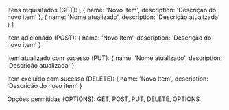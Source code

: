 Itens requisitados (GET): [
  { name: 'Novo Item', description: 'Descrição do novo item' },
  { name: 'Nome atualizado', description: 'Descrição atualizada' }
]

Item adicionado (POST): { name: 'Novo Item', description: 'Descrição do novo item' }

Item atualizado com sucesso (PUT): { name: 'Nome atualizado', description: 'Descrição atualizada' }

Item excluído com sucesso (DELETE): { name: 'Novo Item', description: 'Descrição do novo item' }

Opções permitidas (OPTIONS): GET, POST, PUT, DELETE, OPTIONS
